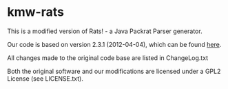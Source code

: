 kmw-rats
========

This is a modified version of Rats! - a Java Packrat Parser generator.

Our code is based on version 2.3.1 (2012-04-04), which can be found [here](http://cs.nyu.edu/rgrimm/xtc/#distribution).

All changes made to the original code base are listed in ChangeLog.txt

Both the original software and our modifications are licensed under a GPL2 License (see LICENSE.txt).
